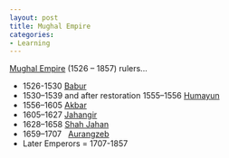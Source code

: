 ```yaml
---
layout: post
title: Mughal Empire
categories:
- Learning
---
```



[Mughal Empire](http://en.wikipedia.org/wiki/Mughal_Empire) (1526 – 1857) rulers...

- 1526-1530 [Babur ](http://en.wikipedia.org/wiki/Babur)
- 1530–1539 and after restoration 1555–1556 [Humayun ](http://en.wikipedia.org/wiki/Humayun)
- 1556–1605 [Akbar ](http://en.wikipedia.org/wiki/Akbar)
- 1605–1627 [Jahangir ](http://en.wikipedia.org/wiki/Jahangir)
- 1628–1658 [Shah Jahan ](http://en.wikipedia.org/wiki/Shah_Jahan)
- 1659–1707   [Aurangzeb ](http://en.wikipedia.org/wiki/Aurangzeb)
- Later Emperors = 1707-1857
